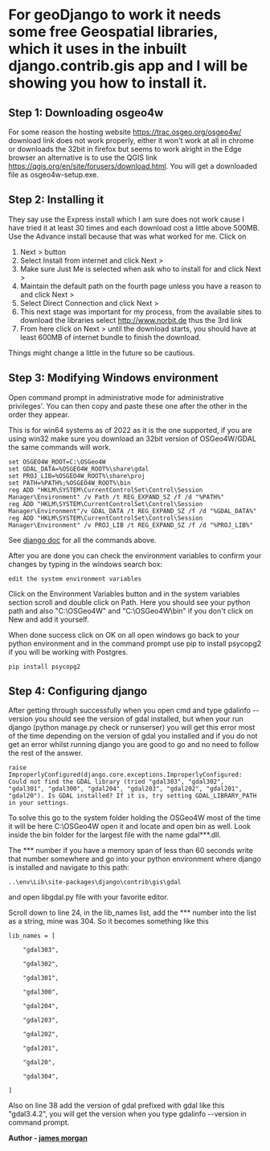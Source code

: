 # For geoDjango to work it needs some free Geospatial libraries, which it uses in the inbuilt django.contrib.gis app and I will be showing you how to install it.

## Step 1: Downloading osgeo4w

For some reason the hosting website https://trac.osgeo.org/osgeo4w/ download link does not work properly, either it won't work at all in chrome or downloads the 32bit in firefox but seems to work alright in the Edge browser an alternative is to use the QGIS link https://qgis.org/en/site/forusers/download.html. You will get a downloaded file as osgeo4w-setup.exe.

## Step 2: Installing it

They say use the Express install which I am sure does not work cause I have tried it at least 30 times and each download cost a little above 500MB. Use the Advance install because that was what worked for me. Click on

1. Next > button
2. Select Install from internet and click Next >
3. Make sure Just Me is selected when ask who to install for and click Next >
4. Maintain the default path on the fourth page unless you have a reason to and click Next >
5. Select Direct Connection and click Next >
6. This next stage was important for my process, from the available sites to download the libraries select http://www.norbit.de thus the 3rd link
7. From here click on Next > until the download starts, you should have at least 600MB of internet bundle to finish the download.

Things might change a little in the future so be cautious.

## Step 3: Modifying Windows environment

Open command prompt in administrative mode for administrative privileges'. You can then copy and paste these one after the other in the order they appear.

This is for win64 systems as of 2022 as it is the one supported, if you are using win32 make sure you download an 32bit version of OSGeo4W/GDAL the same commands will work.

```
set OSGEO4W_ROOT=C:\OSGeo4W
set GDAL_DATA=%OSGEO4W_ROOT%\share\gdal
set PROJ_LIB=%OSGEO4W_ROOT%\share\proj
set PATH=%PATH%;%OSGEO4W_ROOT%\bin
reg ADD "HKLM\SYSTEM\CurrentControlSet\Control\Session Manager\Environment" /v Path /t REG_EXPAND_SZ /f /d "%PATH%"
reg ADD "HKLM\SYSTEM\CurrentControlSet\Control\Session Manager\Environment"/v GDAL_DATA /t REG_EXPAND_SZ /f /d "%GDAL_DATA%"
reg ADD "HKLM\SYSTEM\CurrentControlSet\Control\Session Manager\Environment" /v PROJ_LIB /t REG_EXPAND_SZ /f /d "%PROJ_LIB%"

```
See [django doc](https://docs.djangoproject.com/en/4.0/ref/contrib/gis/install/#:~:text=set%20OSGEO4W_ROOT%3DC,f%20/d%20"%25PROJ_LIB%25") for all the commands above.

After you are done you can check the environment variables to confirm your changes by typing in the windows search box:

```edit the system environment variables```

Click on the Environment Variables button and in the system variables section scroll and double click on Path. Here you should see your python path and also "C:\OSGeo4W" and "C:\OSGeo4W\bin" if you don't click on New and add it yourself.

When done success click on OK on all open windows go back to your python environment and in the command prompt use pip to install psycopg2 if you will be working with Postgres.

```pip install psycopg2```

## Step 4: Configuring django 
After getting through successfully when you open cmd and type gdalinfo --version you should see the version of gdal installed, but when your run django (python manage.py check or runserser) you will get this error most of the time depending on the version of gdal you installed and if you do not get an error whilst running django you are good to go and no need to follow the rest of the answer.

```raise ImproperlyConfigured(django.core.exceptions.ImproperlyConfigured: Could not find the GDAL library (tried "gdal303", "gdal302", "gdal301", "gdal300", "gdal204", "gdal203", "gdal202", "gdal201", "gdal20"). Is GDAL installed? If it is, try setting GDAL_LIBRARY_PATH in your settings.```

To solve this go to the system folder holding the OSGeo4W most of the time it will be here C:\OSGeo4W open it and locate and open bin as well. Look inside the bin folder for the largest file with the name gdal***.dll.

The *** number if you have a memory span of less than 60 seconds write that number somewhere and go into your python environment where django is installed and navigate to this path:

```..\env\Lib\site-packages\django\contrib\gis\gdal```

and open libgdal.py file with your favorite editor.

Scroll down to line 24, in the lib_names list, add the *** number into the list as a string, mine was 304. So it becomes something like this

```
lib_names = [

    "gdal303",

    "gdal302",

    "gdal301",

    "gdal300",

    "gdal204",

    "gdal203",

    "gdal202",

    "gdal201",

    "gdal20",

    "gdal304",

]
```

Also on line 38 add the version of gdal prefixed with gdal like this "gdal3.4.2", you will get the version when you type gdalinfo --version in command prompt.

**Author - [james morgan](https://stackoverflow.com/questions/71847139/solution-to-installing-gdal-proj-geos-in-windows-10-for-django-geodjango)**